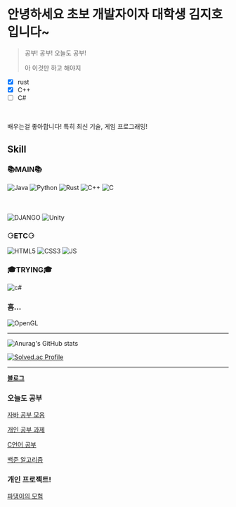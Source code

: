 # 안녕하세요 초보 개발자이자 대학생 김지호입니다~
> 공부! 공부! 오늘도 공부!
>
> 아 이것만 하고 해야지


- [x] rust
- [x] C++
- [ ] C#

<br>

배우는걸 좋아합니다!
특히 최신 기술, 게임 프로그래밍!
## Skill

### 📚**MAIN**📚

![Java](https://img.shields.io/badge/Java-007396.svg?&style=for-the-badge&logo=Java&logoColor=white)
![Python](https://img.shields.io/badge/Python-3776AB.svg?&style=for-the-badge&logo=Python&logoColor=white)
![Rust](https://img.shields.io/badge/Rust-000000.svg?&style=for-the-badge&logo=Rust&logoColor=#white)
![C++](https://img.shields.io/badge/C++-00599C.svg?&style=for-the-badge&logo=c%2B%2B&logoColor=white)
![C](https://img.shields.io/badge/C-A8B9CC.svg?&style=for-the-badge&logo=C&logoColor=white)
<br><br>
<br><br>
![DJANGO](https://img.shields.io/badge/Django-092E20.svg?&style=for-the-badge&logo=Django&logoColor=white)
![Unity](https://img.shields.io/badge/Unity-FFFFFF.svg?&style=for-the-badge&logo=Unity&logoColor=black)


### ⚆ETC⚆
![HTML5](https://img.shields.io/badge/HTML-E34F26.svg?&style=for-the-badge&logo=HTML5&logoColor=white)
![CSS3](https://img.shields.io/badge/CSS-1572B6.svg?&style=for-the-badge&logo=CSS3&logoColor=white)
![JS](https://img.shields.io/badge/JS-F7DF1E.svg?&style=for-the-badge&logo=JavaScript&logoColor=white)


### 🎓TRYING🎓
![c#](https://img.shields.io/badge/C%23-99CC00.svg?&style=for-the-badge&logo=Csharp&logoColor=white)


### 흠...
![OpenGL](https://img.shields.io/badge/OpenGL-5586A4.svg?&style=for-the-badge&logo=OpenGL&logoColor=white)

<hr>

![Anurag's GitHub stats](https://github-readme-stats.vercel.app/api?username=CHOUMnote&show_icons=true&theme=default)
<!-- [![Top Langs](https://github-readme-stats.vercel.app/api/top-langs/?username=CHOUMnote&layout=compact)](https://github.com/anuraghazra/github-readme-stats) -->
[![Solved.ac Profile](http://mazassumnida.wtf/api/v2/generate_badge?boj=rlawlgh1028)](https://solved.ac/rlawlgh1028/) 



<hr>

[**블로그**](https://choumnote.github.io/)



### 오늘도 공부


[자바 공부 모음](https://github.com/CHOUMnote/java_ex)

[개인 공부 과제](https://github.com/CHOUMnote/study_lib)

[C언어 공부](https://github.com/CHOUMnote/CLangEducation)

[백준 알고리즘](https://github.com/CHOUMnote/Baekjoon)


### 개인 프로젝트!

[파댕이의 모험](https://github.com/CHOUMnote/PadangAdventure)
